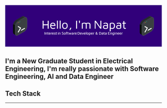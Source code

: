
![Header](./github-header-image.png)
---------------------
## I'm a New Graduate Student in Electrical Engineering, I'm really passionate with Software Engineering, AI and Data Engineer

## Tech Stack
--------------------













<!-- **firstnapat/firstnapat** is a ✨ _special_ ✨ repository because its `README.md` (this file) appears on your GitHub profile.
 -->
 
 

<!-- 
- 🔭 I’m currently working on ...
- 🌱 I’m currently learning ...
- 👯 I’m looking to collaborate on ...
- 🤔 I’m looking for help with ...
- 💬 Ask me about ...
- 📫 How to reach me: ...
- 😄 Pronouns: ...
- ⚡ Fun fact: ...

 -->
